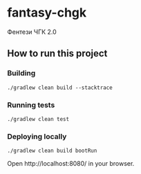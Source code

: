# fantasy-chgk
Фентези ЧГК 2.0


## How to run this project
### Building
```
./gradlew clean build --stacktrace
```
### Running tests
```
./gradlew clean test
```
### Deploying locally
```
./gradlew clean build bootRun
```
Open http://localhost:8080/ in your browser.